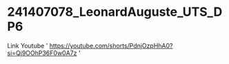 # 241407078_LeonardAuguste_UTS_DP6
Link Youtube
' https://youtube.com/shorts/PdnjOzpHhA0?si=Qj9OOhP36F0w0A7z '
